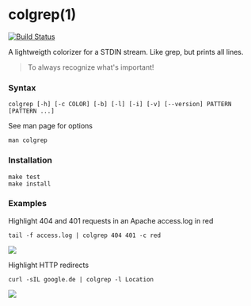# colgrep(1) 

[![Build Status](https://travis-ci.org/thomd/colgrep.png)](https://travis-ci.org/thomd/colgrep)

A lightweigth colorizer for a STDIN stream. Like grep, but prints all lines.

> To always recognize what's important!

### Syntax

    colgrep [-h] [-c COLOR] [-b] [-l] [-i] [-v] [--version] PATTERN [PATTERN ...]

See man page for options

    man colgrep

###  Installation

    make test
    make install

### Examples

Highlight 404 and 401 requests in an Apache access.log in red

    tail -f access.log | colgrep 404 401 -c red

<img src="https://raw.githubusercontent.com/thomd/colgrep/images/colgrep2.png">

Highlight HTTP redirects

    curl -sIL google.de | colgrep -l Location

<img src="https://raw.githubusercontent.com/thomd/colgrep/images/colgrep1.png">

